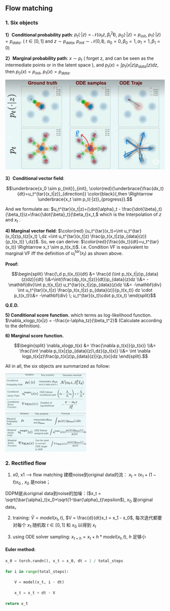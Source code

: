 ## Flow matching

### 1. Six objects

**1）Conditional probability path**: $p_t(·|z)=\mathcal{N}(\alpha_t z, \beta_t^2\mathbf{I})$,  $p_0(·|z)=p_{init}$,  $p_1(·|z)=p_{data}$. ( $t\in[0, 1]$ and $z\sim p_{data}$, $p_{init} \sim \mathcal{N}(0,\mathbf{I})$, $\alpha_0=0, \beta_0=1,\alpha_1=1,\beta_1=0$)

**2）Marginal probability path**: $x\sim p_t$ ( forget z, and can be seen as the intermediate points or in the latent space ), and $p_t(x)=\int p_t(x|z)p_{data}(z) dz$, then $p_0(x)=p_{init}$, $p_1(x)=p_{data}$.

<img src="images/prob_path.png" alt="9f284b4e-4558-4062-9370-22b27ed290ad" style="zoom:50%;" />

**3）Conditional vector field**: 
```math
\underbrace{x_0 \sim p_{init}}_{init}, \color{red}{\underbrace{\frac{dx_t}{dt}=u_t^{tar}(x_t|z)}_{direction}} \color{black}{,then \Rightarrow \underbrace{x_t \sim p_t(·|z)}_{progress}}.
```
And we formulate as: $u_t^{tar}(x_t|z)=(\dot{\alpha}_t - \frac{\dot{\beta}_t}{\beta_t})z+\frac{\dot{\beta}_t}{\beta_t}x_t,$ which is the Interpolation of $z$ and $x_t$ .

**4) Marginal vector field**: $\color{red} {u_t^{tar}(x_t)=\int u_t^{tar}(x_t|z)p_t(z|x_t) \,dz =\int u_t^{tar}(x_t|z) \frac{p_t(x_t|z)p_{data}(z)}{p_t(x_t)} \,dz}$. So, we can derive: $\color{red}{\frac{dx_t}{dt}=u_t^{tar}(x_t)} \Rightarrow x_t \sim p_t(x_t)$. i.e. Condition VF is equivalent to marginal VF iff the definition of $u_t^{tar}(x_t)$ as shown above.

**​Proof:**
```math
\begin{split} \frac{\,d p_t(x_t)}{dt} &= \frac{d (\int p_t(x_t|z)p_{data}(z)dz)}{dt} \\&=\int(\frac{dp_t(x_t|z)}{dt})p_{data}(z)dz \\&= -\mathbf{div}\int p_t(x_t|z) u_t^{tar}(x_t|z)p_{data}(z)dz \\&= -\mathbf{div} \int u_t^{tar}(x_t|z) \frac{p_t(x_t|z) p_{data}(z)}{p_t(x_t)} dz \cdot p_t(x_t)\\&= -\mathbf{div} \; u_t^{tar}(x_t)\cdot p_t(x_t) \end{split}
```
**Q.E.D.**

**5) Conditional score function.** which terms as log-likelihood function. $\nabla_xlogp_t(x|z) = -\frac{x-\alpha_tz}{\beta_t^2}$ (Calculate according to the definition).

**6) Marginal score function.** 
```math
\begin{split} \nabla_xlogp_t(x) &= \frac{\nabla p_t(x)}{p_t(x)} \\&= \frac{\int \nabla p_t(x|z)p_{data}(z)\,dz}{p_t(x)} \\&= \int \nabla logp_t(x|z)\frac{p_t(x|z)p_{data}(z)}{p_t(x)}dz \end{split}.
```

All in all, the six objects are summarized as follow:

<img src="images/conditional.png" alt="conditional" style="zoom: 25%;" />
<img src="images/marginal.png" alt="marginal" style="zoom: 25%;" />



### 2. Rectified flow
1.  x0, x1    -->  flow matching 建模noise到original data的流： $x_t = t x_1 + (1-t)x_0$ , $x_0$ 是noise；

   DDPM是从original data到noise的加噪：($x_t = \sqrt{\bar{\alpha}_t}x_0+\sqrt{1-\bar{\alpha}_t}\epsilon$), $x_0$ 是original data。

2. training: $\hat{V} = model(x_t, t)$,  $V = \frac{d}{dt}x_t = x_1 - x_0$, 每次迭代都要对每个 $x_1$ 随机取 $t\in[0,1]$ 和 $x_0$ 以得到 $x_t$

3. using ODE solver sampling:    $x_{t+h} = x_t + h * model(x_t, t)$,  $h$ 足够小



#### Euler method:

```python
x_0 = torch.randn(), x_t = x_0, dt = 1 / total_steps

for i in range(total_steps):

	V = model(x_t, i · dt)
	
	x_t = x_t + dt · V

return x_t
```



​	

​	

